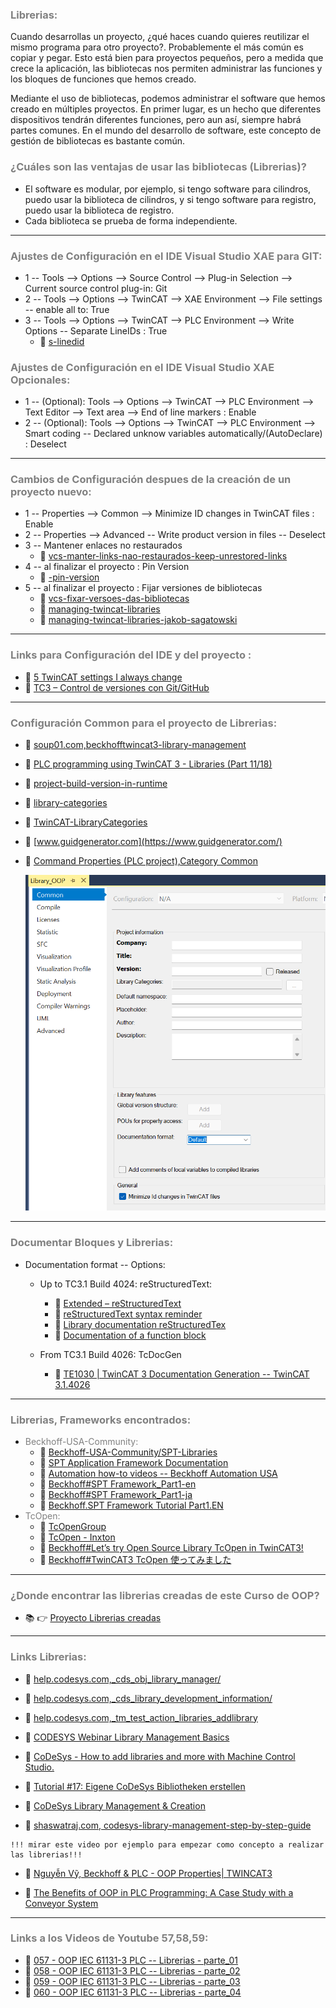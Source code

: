 ### <span style="color:grey"> Librerias:</span>
Cuando desarrollas un proyecto, ¿qué haces cuando quieres reutilizar el mismo programa para otro proyecto?. 
Probablemente el más común es copiar y pegar.
Esto está bien para proyectos pequeños, pero a medida que crece la aplicación, las bibliotecas nos permiten administrar las funciones y los bloques de funciones que hemos creado.

Mediante el uso de bibliotecas, podemos administrar el software que hemos creado en múltiples proyectos. En primer lugar, es un hecho que diferentes dispositivos tendrán diferentes funciones, pero aun así, siempre habrá partes comunes. 
En el mundo del desarrollo de software, este concepto de gestión de bibliotecas es bastante común.

### <span style="color:grey">¿Cuáles son las ventajas de usar las bibliotecas (Librerias)?</span>

- El software es modular, por ejemplo, si tengo software para cilindros, puedo usar la biblioteca de cilindros, y si tengo software para registro, puedo usar la biblioteca de registro.
- Cada biblioteca se prueba de forma independiente.
***
### <span style="color:grey">Ajustes de Configuración en el IDE Visual Studio XAE para GIT: </span>
- 1 -- Tools --> Options --> Source Control --> Plug-in Selection --> Current source control plug-in: Git
- 2 -- Tools --> Options --> TwinCAT --> XAE Environment --> File settings -- enable all to: True
- 3 -- Tools --> Options --> TwinCAT --> PLC Environment --> Write Options -- Separate LineIDs : True
    - 🔗 [s-linedid](https://automacaoweb.wordpress.com/2022/07/26/vcs-linedid/)
### <span style="color:grey">Ajustes de Configuración en el IDE Visual Studio XAE Opcionales: </span>
- 1 -- (Optional): Tools --> Options --> TwinCAT --> PLC Environment --> Text Editor --> Text area --> End of line markers : Enable
- 2 -- (Optional): Tools --> Options --> TwinCAT --> PLC Environment --> Smart coding -- Declared unknow variables automatically/(AutoDeclare) : Deselect
***
### <span style="color:grey">Cambios de Configuración despues de la creación de un proyecto nuevo: </span>
- 1 -- Properties --> Common --> Minimize ID changes in TwinCAT files : Enable
- 2 -- Properties --> Advanced -- Write product version in files -- Deselect
- 3 -- Mantener enlaces no restaurados
    - 🔗 [vcs-manter-links-nao-restaurados-keep-unrestored-links](https://automacaoweb.wordpress.com/2022/07/25/vcs-manter-links-nao-restaurados-keep-unrestored-links/)
- 4 -- al finalizar el proyecto : Pin Version
    - 🔗 [-pin-version](https://automacaoweb.wordpress.com/2022/07/25/vcs-pin-version/)
- 5 -- al finalizar el proyecto : Fijar versiones de bibliotecas
    - 🔗 [vcs-fixar-versoes-das-bibliotecas](https://automacaoweb.wordpress.com/2022/07/25/vcs-fixar-versoes-das-bibliotecas/)
    - 🔗 [managing-twincat-libraries](https://alltwincat.com/2018/03/01/managing-twincat-libraries/)
    - 🔗 [managing-twincat-libraries-jakob-sagatowski](https://www.linkedin.com/pulse/managing-twincat-libraries-jakob-sagatowski/)
***
### <span style="color:grey">Links para Configuración del IDE y del proyecto : </span>
- 🔗 [5 TwinCAT settings I always change](https://www.youtube.com/watch?v=KKpBtaYjfWo&t=5s)
- 🔗  [TC3 – Control de versiones con Git/GitHub](https://automacaoweb.wordpress.com/2022/07/25/tc3-controle-de-versao/)
***
### <span style="color:grey">Configuración Common para el proyecto de Librerias: </span>
- 🔗 [soup01.com,beckhofftwincat3-library-management](http://soup01.com/en/2023/05/11/beckhofftwincat3-library-management/)
- 🔗 [PLC programming using TwinCAT 3 - Libraries (Part 11/18)](https://www.youtube.com/watch?v=rWWPWuUYFbg)
- 🔗 [project-build-version-in-runtime](https://alltwincat.com/2017/06/06/project-build-version-in-runtime/)
- 🔗 [library-categories](https://alltwincat.com/2018/08/16/library-categories/)
- 🔗 [TwinCAT-LibraryCategories](https://github.com/sagatowski/TwinCAT-LibraryCategories)
- 🔗 [www.guidgenerator.com](https://www.guidgenerator.com/)
- 🔗 [Command Properties (PLC project),Category Common](https://infosys.beckhoff.com/content/1033/tc3_plc_intro/3260045067.html?id=49844948578869775)

    ![TwinCAT_Libraries_Common](./imagenes/TwinCAT_Libraries_Common.png)
***
### <span style="color:grey">Documentar Bloques y Librerias:</span>

- Documentation format -- Options:
    - Up to TC3.1 Build 4024: reStructuredText:
        - 🔗 [Extended – reStructuredText](https://infosys.beckhoff.com/content/1033/tc3_plc_intro/4423058059.html?id=4930358259585406454)
        - 🔗 [reStructuredText syntax reminder](https://infosys.beckhoff.com/content/1033/tc3_plc_intro/6158078987.html?id=4654664995158782773)
        - 🔗 [Library documentation reStructuredTex](https://infosys.beckhoff.com/content/1033/tc3_plc_intro/7647368331.html?id=8244039490743699870)
        - 🔗 [Documentation of a function block](https://infosys.beckhoff.com/content/1033/tc3_plc_intro/6158080011.html?id=8022103526872950709)
    - From TC3.1 Build 4026: TcDocGen

        - 🔗 [TE1030 | TwinCAT 3 Documentation Generation -- TwinCAT 3.1.4026](https://www.beckhoff.com/en-en/products/automation/twincat/texxxx-twincat-3-engineering/te1030.html)
        
***

### <span style="color:grey">Librerias, Frameworks encontrados:</span>

- <span style="color:grey">Beckhoff-USA-Community:</span>
    - 🔗 [Beckhoff-USA-Community/SPT-Libraries](https://github.com/Beckhoff-USA-Community/SPT-Libraries)
    - 🔗 [SPT Application Framework Documentation](https://beckhoff-usa-community.github.io/SPT-Libraries/index.html)
    - 🔗 [Automation how-to videos -- Beckhoff Automation USA](https://www.youtube.com/playlist?list=PLSUMeALpvl4f2sjchk6rY5GgsaiDFK9uD)
    - 🔗 [Beckhoff#SPT Framework_Part1-en](http://soup01.com/en/2023/08/14/beckhoffspt-framework_part1-2/)
    - 🔗 [Beckhoff#SPT Framework_Part1-ja](http://soup01.com/ja/2023/08/14/beckhoffspt-framework_part1/)
    - 🔗 [Beckhoff.SPT Framework Tutorial Part1.EN](https://www.youtube.com/watch?v=oK4KR1jhLEg)   
- <span style="color:grey">TcOpen:</span>
    - 🔗 [TcOpenGroup](https://github.com/TcOpenGroup/TcOpen)
    - 🔗 [TcOpen - Inxton](https://www.youtube.com/playlist?list=PL-0IxLiTmB6IMKKtGn5bDb9e35CSZZaB7)
    - 🔗 [Beckhoff#Let’s try Open Source Library TcOpen in TwinCAT3!](http://soup01.com/en/2023/04/24/beckhofflets-try-open-source-library-tcopen-in-twincat3/)
    - 🔗 [Beckhoff#TwinCAT3 TcOpen 使ってみました](http://soup01.com/ja/2023/04/17/post-5632/)

***
### <span style="color:grey">¿Donde encontrar las librerias creadas de este Curso de OOP?</span>
- 📚 👉 [Proyecto Librerias creadas](https://github.com/runtimevic/OOP-IEC61131-3--Curso-Youtube/tree/master/Library)
***
### <span style="color:grey">Links Librerias:</span>

- 🔗 [help.codesys.com,_cds_obj_library_manager/](https://help.codesys.com/api-content/2/codesys/3.5.13.0/en/_cds_obj_library_manager/)
- 🔗 [help.codesys.com,_cds_library_development_information/](https://help.codesys.com/api-content/2/codesys/3.5.13.0/en/_cds_library_development_information/)
- 🔗 [help.codesys.com,_tm_test_action_libraries_addlibrary](https://help.codesys.com/webapp/_tm_test_action_libraries_addlibrary;product=codesys_test_manager;version=4.3.1.0)
- 🔗 [CODESYS Webinar Library Management Basics](https://www.youtube.com/watch?v=A4lQGWAUTgs)
- 🔗 [CoDeSys - How to add libraries and more with Machine Control Studio.](https://www.youtube.com/watch?v=8OGPvyo99p8&t=351s)
- 🔗 [Tutorial #17: Eigene CoDeSys Bibliotheken erstellen](https://www.youtube.com/watch?v=vxOG8gydUwU)

- 🔗 [CoDeSys Library Management & Creation](https://www.youtube.com/watch?v=zjzT96DIIKQ)
- 🔗 [shaswatraj.com, codesys-library-management-step-by-step-guide](https://www.shaswatraj.com/post/codesys-library-management-step-by-step-guide)

```
!!! mirar este video por ejemplo para empezar como concepto a realizar las librerias!!!
```

- 🔗 [Nguyễn Vỹ, Beckhoff & PLC - OOP Properties| TWINCAT3](https://www.youtube.com/watch?v=0pJFQtXVPVY)

- 🔗 [The Benefits of OOP in PLC Programming: A Case Study with a Conveyor System](https://www.linkedin.com/pulse/benefits-oop-plc-programming-case-study-conveyor-system-zhou-gong%3FtrackingId=9ZY5A6ECss6Eb1w64xLmJQ%253D%253D/?trackingId=9ZY5A6ECss6Eb1w64xLmJQ%3D%3D)


***
### <span style="color:grey">Links a los Videos de Youtube 57,58,59:</span>
- 🔗 [057 - OOP IEC 61131-3 PLC -- Librerias - parte_01](https://youtu.be/Kox2D_l65CA)
- 🔗 [058 - OOP IEC 61131-3 PLC -- Librerias - parte_02](https://youtu.be/krtj_cOGvzA)
- 🔗 [059 - OOP IEC 61131-3 PLC -- Librerias - parte_03]()
- 🔗 [060 - OOP IEC 61131-3 PLC -- Librerias - parte_04]()


